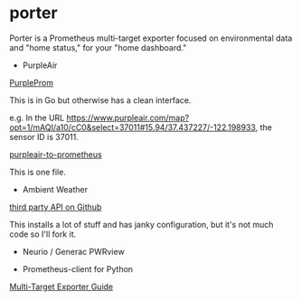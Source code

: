 # porter

Porter is a Prometheus multi-target exporter focused on environmental data and "home status,"
for your "home dashboard."

* PurpleAir

[PurpleProm](https://github.com/steventblack/purpleprom)

This is in Go but otherwise has a clean interface.

e.g. In the URL https://www.purpleair.com/map?opt=1/mAQI/a10/cC0&select=37011#15.94/37.437227/-122.198933, the sensor ID is 37011.

[purpleair-to-prometheus](https://github.com/wbertelsen/purpleair-to-prometheus/blob/main/purple_to_prom.py)

This is one file.

* Ambient Weather

[third party API on Github](https://github.com/avryhof/ambient_api)

This installs a lot of stuff and has janky configuration, but it's not much code
so I'll fork it.

* Neurio / Generac PWRview

* Prometheus-client for Python

[Multi-Target Exporter Guide](https://prometheus.io/docs/guides/multi-target-exporter/)
